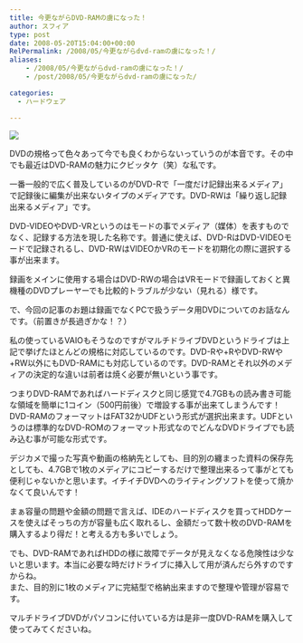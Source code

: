 ```yaml
---
title: 今更ながらDVD-RAMの虜になった！
author: スフィア
type: post
date: 2008-05-20T15:04:00+00:00
RelPermalink: /2008/05/今更ながらdvd-ramの虜になった！/
aliases:
    - /2008/05/今更ながらdvd-ramの虜になった！/
    - /post/2008/05/今更ながらdvd-ramの虜になった/

categories:
  - ハードウェア

---
```

![](http://2.bp.blogspot.com/__gwsv5Z4fAg/SDLo5XMA-_I/AAAAAAAAAUY/GC7U8OiG6tY/s320/hachi.jpg)


DVDの規格って色々あって今でも良くわからないっていうのが本音です。その中でも最近はDVD-RAMの魅力にクビッタケ（笑）な私です。

一番一般的で広く普及しているのがDVD-Rで「一度だけ記録出来るメディア」で記録後に編集が出来ないタイプのメディアです。DVD-RWは「繰り返し記録出来るメディア」です。

DVD-VIDEOやDVD-VRというのはモードの事でメディア（媒体）を表すものでなく、記録する方法を現した名称です。普通に使えば、DVD-RはDVD-VIDEOモードで記録されるし、DVD-RWはVIDEOかVRのモードを初期化の際に選択する事が出来ます。

録画をメインに使用する場合はDVD-RWの場合はVRモードで録画しておくと異機種のDVDプレーヤーでも比較的トラブルが少ない（見れる）様です。

で、今回の記事のお題は録画でなくPCで扱うデータ用DVDについてのお話なんです。（前置きが長過ぎかな！？）

私の使っているVAIOもそうなのですがマルチドライブDVDというドライブは上記で挙げたほとんどの規格に対応しているのです。DVD-Rや+RやDVD-RWや+RW以外にもDVD-RAMにも対応しているのです。DVD-RAMとそれ以外のメディアの決定的な違いは前者は焼く必要が無いという事です。

つまりDVD-RAMであればハードディスクと同じ感覚で4.7GBもの読み書き可能な領域を簡単に1コイン（500円前後）で増設する事が出来てしまうんです！DVD-RAMのフォーマットはFAT32かUDFという形式が選択出来ます。UDFというのは標準的なDVD-ROMのフォーマット形式なのでどんなDVDドライブでも読み込む事が可能な形式です。

デジカメで撮った写真や動画の格納先としても、目的別の纏まった資料の保存先としても、4.7GBで1枚のメディアにコピーするだけで整理出来るって事がとても便利じゃないかと思います。イチイチDVDへのライティングソフトを使って焼かなくて良いんです！

まぁ容量の問題や金額の問題で言えば、IDEのハードディスクを買ってHDDケースを使えばそっちの方が容量も広く取れるし、金額だって数十枚のDVD-RAMを購入するより得だ！と考える方も多いでしょう。

でも、DVD-RAMであればHDDの様に故障でデータが見えなくなる危険性は少ないと思います。本当に必要な時だけドライブに挿入して用が済んだら外すのですからね。  
また、目的別に1枚のメディアに完結型で格納出来ますので整理や管理が容易です。

マルチドライブDVDがパソコンに付いている方は是非一度DVD-RAMを購入して使ってみてくださいね。